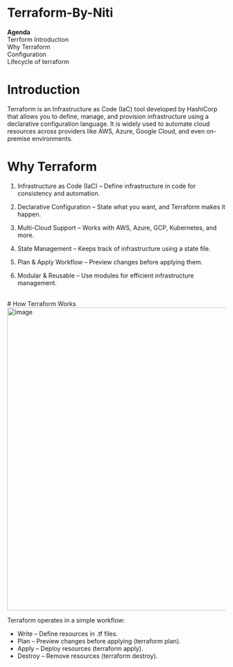 # Terraform-By-Niti
**Agenda**
<br>
Terrform Introduction
<br>
Why Terraform
<br>
Configuration
<br>
Lifecycle of terraform
<br>
# Introduction
Terraform is an Infrastructure as Code (IaC) tool developed by HashiCorp that allows you to define, manage, and provision infrastructure using a declarative configuration language. It is widely used to automate cloud resources across providers like AWS, Azure, Google Cloud, and even on-premise environments.
<br>
# Why Terraform
1. Infrastructure as Code (IaC) – Define infrastructure in code for consistency and automation.

2. Declarative Configuration – State what you want, and Terraform makes it happen.

3. Multi-Cloud Support – Works with AWS, Azure, GCP, Kubernetes, and more.

4. State Management – Keeps track of infrastructure using a state file.

5. Plan & Apply Workflow – Preview changes before applying them.

6. Modular & Reusable – Use modules for efficient infrastructure management.
<br>
# How Terraform Works
<img width="697" alt="image" src="https://github.com/user-attachments/assets/3d4ff958-15ef-4b75-9163-155eaa5c50c0" />

Terraform operates in a simple workflow:

* Write – Define resources in .tf files.
* Plan – Preview changes before applying (terraform plan).
* Apply – Deploy resources (terraform apply).
* Destroy – Remove resources (terraform destroy).



